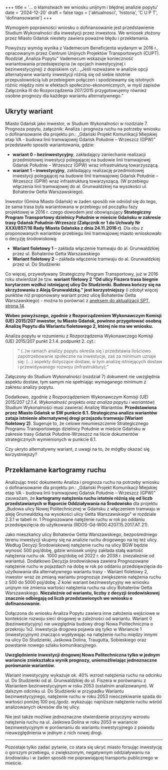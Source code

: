 +++
title = '... o kłamstwach we wniosku unijnym i błędnej analizie popytu'
date = '2024-12-20'
draft = false
tags = ['aktualnosci', 'historia', 'C U P T', 'dofinansowanie']
+++

Wymogiem poprawności wniosku o dofinansowanie jest przedstawienie Studium Wykonalności dla inwestycji przez inwestora. We wniosek złożony przez Miasto Gdańsk niestety zawiera poważne błędu i przekłamania. 

<!-- more -->

Powyższy wymóg wynika z Vademecum Beneficjenta wydanym w 2016 r., opracowanym przez Centrum Unijnych Projektów Transportowych (CUPT).  Rozdział „Analiza Popytu” Vademecum wskazuje konieczność wariantowania przedsięwzięcia (w opcjach inwestycyjnej i bezinwestycyjnej) z dopiskiem cyt.: „Jeśli rozważane w analizie opcji alternatywne warianty inwestycji różnią się od siebie istotnie przepustowością lub przebiegiem połączeń i spodziewamy się istotnych różnic między nimi w efektach społeczno-ekonomicznych, w myśl zapisów Załącznika III do Rozporządzenia 207/2015 przygotowujemy również osobne prognozy dla każdego wariantu alternatywnego.”

## Ukryty wariant

Miasto Gdańsk jako inwestor, w Studium Wykonalności w rozdziale 7. Prognoza popytu, załącznik: Analiza i prognoza ruchu na potrzeby wniosku o dofinansowanie dla projektu pn.: „Gdański Projekt Komunikacji Miejskiej etap VA - budowa linii tramwajowej Gdańsk Południe – Wrzeszcz (GPW)” przedstawiło sposób wariantowania, gdzie:

* **wariant 0 – bezinwestycyjny**, zakładający zaniechanie realizacji przedmiotowej inwestycji polegającej na budowie linii tramwajowej Gdańsk Południe – Wrzeszcz (GPW) wraz infrastrukturą towarzyszącą.
* **wariant 1 – inwestycyjny**, zakładający realizację przedmiotowej inwestycji polegającej  na budowie linii tramwajowej Gdańsk Południe – Wrzeszcz (GPW) wraz infrastrukturą towarzyszącą. (W przebiegu włączenia linii tramwajowej do al. Grunwaldzkiej na wysokości ul. Bohaterów Getta Warszawskiego).

Inwestor (Gmina Miasto Gdańsk) w żaden sposób nie odniósł się do tego, że sama trasa była wariantowana w przebiegu od początku fazy projektowej w 2016 r. czego dowodem jest obowiązujący **Strategiczny Program Transportowy dzielnicy Południe w mieście Gdańsku w zakresie trasy Gdańsk Południe-Wrzeszcz (Załącznik nr 1 do Uchwały Nr XXXI/857/16 Rady Miasta Gdańska z dnia 24.11.2016 r)**. Dla obu z proponowanych wariantów przebiegu linii tramwajowej miasto wnioskowało o  decyzję środowiskową:
* **Wariant fioletowy 1** – zakłada włączenie tramwaju do al. Grunwaldzkiej przez ul. Bohaterów
Getta Warszawskiego
* **Wariant fioletowy 2** – zakłada włączenie tramwaju do al. Grunwaldzkiej przez ul. Do Studzienki

Co więcej, przywoływany Strategiczny Program Transportowy, już w 2016 roku stwierdzał że tzw. **wariant filetowy 2 “Od ulicy Fiszera trasa biegnie korytarzem wzdłuż istniejącej ulicy Do Studzienki. Budowa kończy się na skrzyżowaniu z Aleją Grunwaldzką.” jest korzystniejszy** (i zdobył więcej punktów niż proponowany wariant przez ulicę Bohaterów Getta Warszawskiego) - można to porównać z [aneksem do aktualizacji SPT, strona 14](Aktualizacja__SPT-aneks.pdf). 

**Wobec powyższego, zgodnie z Rozporządzeniem Wykonawczym Komisji (UE) 2015/207 inwestor, tu Miasto Gdańsk, powinno przygotować osobną Analizę Popytu dla Wariantu fioletowego 2, której nie ma we wniosku.**

Analiza popytu w rozumieniu z Rozporządzenia Wykonawczego Komisji (UE) 2015/207 punkt 2.1.4. podpunkt 2. cyt.:
> ” (..)w ramach analizy popytu określa się i przedstawia ilościowo zapotrzebowanie społeczne na inwestycje, zaś za minimum uznaje się: (…) aspekty dotyczące dostaw, w tym analizę istniejących dostaw i przewidywanego rozwoju (infrastruktury);”

Załączony do Studium Wykonalności (rozdział 7) dokument nie uwzględnia aspektu dostaw, tym samym nie spełniając wymaganego minimum z zakresu analizy popytu.

Dodatkowo, zgodnie z Rozporządzeniem Wykonawczym Komisji (UE) 2015/207 (_2.1.4. Wykonalność projektu oraz analiza popytu i wariantów_) Studium Wykonalności musi zawierać Analizę Wariantów. **Przedstawiona przez Miasto Gdańsk w SW punkcie 6.1. Strategiczna analiza wariantów zataja istnienie alternatywnej drogi przejazdu tramwaju (Wariant fioletowy 2)**. Sugeruje to, że celowe nieumieszczenie Strategicznego Programu Transportowego dzielnicy Południe w mieście Gdańsku w zakresie trasy Gdańsk Południe-Wrzeszcz na liście dokumentów strategicznych wymienionych w punkcie 6.1.

Czy ukryto alternatywny wariant, z uwagi na to, że mógłby okazać się korzystniejszy?

## Przekłamane kartogramy ruchu

Analizując treść dokumentu Analiza i prognoza ruchu na potrzeby wniosku o dofinansowanie dla projektu pn.: „Gdański Projekt Komunikacji Miejskiej etap VA - budowa linii tramwajowej Gdańsk Południe – Wrzeszcz (GPW)” zauważam, że **kartogramy natężenia ruchu istotnie różnią się od liczb przedstawianych w Raporcie Oddziaływania na Środowisko** dla projektu „Budowa ulicy Nowej Politechnicznej w Gdańsku z włączeniem tramwaju w aleję Grunwaldzką na wysokości ulicy Getta Warszawskiego” w rozdziale 2.3.1 w tabeli nr. 1 Prognozowane natężenie ruchu w rok po oddaniu przedsięwzięcia do użytkowania (RDOS-Gd-W00.4207.15.2017.AT.21).

Jako mieszkańcy ulicy Bohaterów Getta Warszawskiego, bezpośredniego terenu inwestycji skupmy się na analizie ruchu drogowego na tej też ulicy. Według Decyzji Środowiskowej natężenie ruchu na ulicy BGW będzie wynosić 500 poj/dobę, gdzie wniosek unijny zakłada stałą wartość natężenia ruchu ok. 1000 poj/dobę od 2022 r. do 2038 r. (niezależnie od wariantu). Dodatkowo Decyzja środowiskowa zawiera Prognozowane natężenie ruchu w pojazdach na dobę w rok po oddaniu przedsięwzięcia do użytkowania dla alternatywnego wariantu trasy - Wariant fioletowy 2, inwestor wraz ze zmianą wariantu prognozuje zwiększenie natężenia ruchu z 500 do 5000 poj/dobę. Z kolei wariant bezinwestycyjny we wniosku unijnym nie zmienia wartości natężenia ruchu na ulicy Bohaterów Getta Warszawskiego. **Niezależnie od wariantu, liczby z decyzji środowiskowej znacznie odbiegają od liczb przedstawionych we wniosku o dofinansowanie.**

Dołączona do wniosku Analiza Popytu zawiera inne założenia wejściowe w kontekście rozwoju sieci drogowej w zależności od wariantu. Wariant 0 (bezinwestycyjny) nie uwzględnia budowy drogi Nowa Politechniczna o przekroju 1x2. Inwestycja drogowa pojawia się tylko w Wariancie 1 (inwestycyjnym) znacząco wypływając na natężenie ruchu między innymi na ulicy Do Studzienki, Jaśkowa Dolina, Traugutta, Sobieskiego oraz powstanie nowego szlaku komunikacyjnego.

**Uwzględnienie inwestycji drogowej Nowa Politechniczna tylko w jednym wariancie zniekształca wynik prognozy, uniemożliwiając jednoznaczne porównanie wariantów.**

Wariant inwestycyjny wykazuje ok. 40% wzrost natężenia ruchu na odcinku ul. Do Studzienki od al. Grunwaldzkiej do ul. Fiszera w porównaniu z Wariantem bezinwestycyjnym w roku 2053 (ostatnim analizowanym). W dalszym odcinku ul. Do Studzienki w przypadku Wariantu bezinwestycyjnego, natężenie ruchu w roku 2053 nieoczekiwanie spada do wartości poniżej 100 poj./godz. wykazując najniższe natężenie ruchu wśród analizowanych okresów dla tej ulicy.

Nie jest także możliwe jednoznaczne stwierdzenie przyczyny wzrostu natężenia ruchu na ul. Jaśkowa Dolina w roku 2053 w wariancie bezinwestycyjnym w porównaniu do wariantu inwestycyjnego z powodu nieuwzględnienia w jednym z nich nowej drogi.

---

Pozostaje tylko zadać pytanie, co stara się ukryć miasto forsując inwestycję o gorszym przebiegu, o zwiększonym, negatywnym oddziaływaniu na środowisku i w żaden sposób nie poprawiającej transportu publicznego w mieście. 